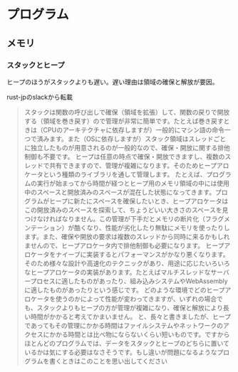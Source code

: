 # プログラム

## メモリ

### スタックとヒープ

ヒープのほうがスタックよりも遅い。遅い理由は領域の確保と解放が要因。

rust-jpのslackから転載
> スタックは関数の呼び出しで確保（領域を拡張）して、関数の戻りで開放する（領域を巻き戻す）ので管理が非常に簡単です。たとえば巻き戻すときは（CPUのアーキテクチャに依存しますが）一般的にマシン語の命令一つで済みます。また（OSに依存しますが）スタック領域はスレッドごとに独立したものが用意されるのが一般的なので、確保・開放に関する排他制御も不要です。
ヒープは任意の時点で確保・開放できますし、複数のスレッドで共有できますので、管理が複雑になります。そのためヒープアロケータという種類のライブラリを通して管理します。
たとえば、プログラムの実行が始まってから時間が経つとヒープ用のメモリ領域の中には使用中のスペースと開放済みのスペースが混在した状態になってきます。プログラムがヒープに新たにスペースを確保したいとき、ヒープアロケータはこの開放済みのスペースを探索して、ちょうどいい大きさのスペースを見つけなければなりません。この管理が下手だとメモリの断片化（フラグメンテーション）が酷くなり、性能が劣化したり無駄にメモリを使ったりします。また、確保や開放の要求は複数のスレッドから同時に来るかもしれませんので、ヒープアロケータ内で排他制御も必要になります。
ヒープアロケータをナイーブに実装するとパフォーマンスがかなり悪くなります。そのため様々な設計や高速化のテクニックがあり、用途に応じたいろいろなヒープアロケータの実装があります。たとえばマルチスレッドなサーバープロセスに適したものがあったり、組み込みシステムやWebAssemblyに適したものがあったりという感じです。
どのような環境でどのヒープアロケータを使うのかによって性能が変わってきますが、いずれの場合でも、スタックよりもヒープの方が管理が複雑になり、確保と解放により長い時間がかかると考えてかまいません。
と、長々と書きましたが、ヒープであってもその管理にかかる時間はファイルシステムやネットワークのアクセスにかかる時間とは比べ物にならないくらい短いものです。ですからほとんどのプログラムでは、データをスタックとヒープのどちらに置いているかは気にする必要はなさそうです。もし違いが問題になるようなプログラムを書くときはこのことを思い出してください
